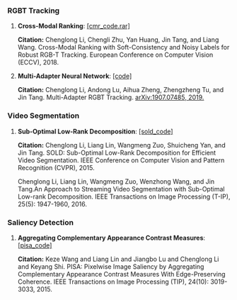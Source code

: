 ### RGBT Tracking

1. **Cross-Modal Ranking**: [[cmr_code.rar]](http://chenglongli.cn/system/file?fileId=105966)

    **Citation:** Chenglong Li, Chengli Zhu, Yan Huang, Jin Tang, and Liang Wang. Cross-Modal Ranking with Soft-Consistency and Noisy Labels for Robust RGB-T Tracking. European Conference on Computer Vision (ECCV), 2018.

2. **Multi-Adapter Neural Network**: [[code]](https://github.com/Alexadlu/MANet)

    **Citation:** Chenglong Li, Andong Lu, Aihua Zheng, Zhengzheng Tu, and Jin Tang. Multi-Adapter RGBT Tracking. [arXiv:1907.07485, 2019.](https://arxiv.org/abs/1907.07485)
    

    
### Video Segmentation

1. **Sub-Optimal Low-Rank Decomposition**: [[sold_code]](http://chenglongli.cn/system/file?fileId=83421)

   **Citation:** Chenglong Li, Liang Lin, Wangmeng Zuo, Shuicheng Yan, and Jin Tang. SOLD: Sub-Optimal Low-Rank Decomposition for Efficient Video Segmentation.  IEEE Conference on Computer Vision and Pattern Recognition (CVPR), 2015.
   
   Chenglong Li, Liang Lin, Wangmeng Zuo, Wenzhong Wang, and Jin Tang.An Approach to Streaming Video Segmentation with Sub-Optimal Low-rank Decomposition. IEEE Transactions on Image Processing (T-IP), 25(5): 1947-1960, 2016.
   
### Saliency Detection

1. **Aggregating Complementary Appearance Contrast Measures**: [[pisa_code]](https://github.com/kezewang/pixelwiseImageSaliencyAggregation)

   **Citation:** Keze Wang and Liang Lin and Jiangbo Lu and Chenglong Li and Keyang Shi. PISA: Pixelwise Image Saliency by Aggregating Complementary Appearance Contrast Measures With Edge-Preserving Coherence. IEEE Transactions on Image Processing (TIP), 24(10): 3019-3033, 2015.
